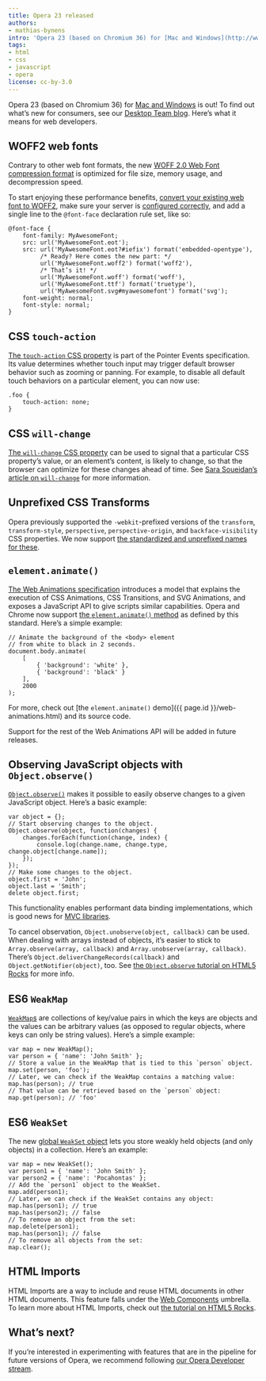 ```yaml
---
title: Opera 23 released
authors:
- mathias-bynens
intro: 'Opera 23 (based on Chromium 36) for [Mac and Windows](http://www.opera.com/computer) is out! To find out what’s new for consumers, see our [Desktop Team blog](http://blogs.opera.com/desktop/2014/07/heart-icon-opera-23-for-windows-and-mac/). Here’s what it means for web developers.'
tags:
- html
- css
- javascript
- opera
license: cc-by-3.0
---
```


Opera 23 (based on Chromium 36) for [Mac and Windows](http://www.opera.com/computer) is out! To find out what’s new for consumers, see our [Desktop Team blog](http://blogs.opera.com/desktop/2014/07/heart-icon-opera-23-for-windows-and-mac/). Here’s what it means for web developers.

## WOFF2 web fonts

Contrary to other web font formats, the new [WOFF 2.0 Web Font compression format](http://dev.w3.org/webfonts/WOFF2/spec/) is optimized for file size, memory usage, and decompression speed.

To start enjoying these performance benefits, [convert your existing web font to WOFF2](https://gist.github.com/sergejmueller/cf6b4f2133bcb3e2f64a#ttf-to-woff2-converting), make sure your server is [configured correctly](https://github.com/h5bp/server-configs-test/blob/005c3e35ec06e0426c6c5039e8aaac46bf2fd4f4/src/default_tests.js#L475-L481), and add a single line to the `@font-face` declaration rule set, like so:

	@font-face {
		font-family: MyAwesomeFont;
		src: url('MyAwesomeFont.eot');
		src: url('MyAwesomeFont.eot?#iefix') format('embedded-opentype'),
		     /* Ready? Here comes the new part: */
		     url('MyAwesomeFont.woff2') format('woff2'),
		     /* That’s it! */
		     url('MyAwesomeFont.woff') format('woff'),
		     url('MyAwesomeFont.ttf') format('truetype'),
		     url('MyAwesomeFont.svg#myawesomefont') format('svg');
		font-weight: normal;
		font-style: normal;
	}

## CSS `touch-action`

[The `touch-action` CSS property](https://dvcs.w3.org/hg/pointerevents/raw-file/tip/pointerEvents.html#the-touch-action-css-property) is part of the Pointer Events specification. Its value determines whether touch input may trigger default browser behavior such as zooming or panning. For example, to disable all default touch behaviors on a particular element, you can now use:

	.foo {
		touch-action: none;
	}

## CSS `will-change`

[The `will-change` CSS property](http://dev.w3.org/csswg/css-will-change/#will-change) can be used to signal that a particular CSS property’s value, or an element’s content, is likely to change, so that the browser can optimize for these changes ahead of time. See [Sara Soueidan’s article on `will-change`](http://dev.opera.com/articles/css-will-change-property/) for more information.

## Unprefixed CSS Transforms

Opera previously supported the `-webkit`-prefixed versions of the `transform`, `transform-style`, `perspective`, `perspective-origin`, and `backface-visibility` CSS properties. We now support [the standardized and unprefixed names for these](http://dev.w3.org/csswg/css-transforms/).

## `element.animate()`

[The Web Animations specification](http://dev.w3.org/fxtf/web-animations/) introduces a model that explains the execution of CSS Animations, CSS Transitions, and SVG Animations, and exposes a JavaScript API to give scripts similar capabilities. Opera and Chrome now support [the `element.animate()` method](http://dev.w3.org/fxtf/web-animations/#extensions-to-the-element-interface) as defined by this standard. Here’s a simple example:

	// Animate the background of the <body> element
	// from white to black in 2 seconds.
	document.body.animate(
		[
			{ 'background': 'white' },
			{ 'background': 'black' }
		],
		2000
	);

For more, check out [the `element.animate()` demo]({{ page.id }}/web-animations.html) and its source code.

Support for the rest of the Web Animations API will be added in future releases.

## Observing JavaScript objects with `Object.observe()`

[`Object.observe()`](http://wiki.ecmascript.org/doku.php?id=harmony:observe) makes it possible to easily observe changes to a given JavaScript object. Here’s a basic example:

	var object = {};
	// Start observing changes to the object.
	Object.observe(object, function(changes) {
		changes.forEach(function(change, index) {
			console.log(change.name, change.type, change.object[change.name]);
		});
	});
	// Make some changes to the object.
	object.first = 'John';
	object.last = 'Smith';
	delete object.first;

This functionality enables performant data binding implementations, which is good news for [MVC libraries](http://todomvc.com/).

To cancel observation, `Object.unobserve(object, callback)` can be used. When dealing with arrays instead of objects, it’s easier to stick to `Array.observe(array, callback)` and `Array.unobserve(array, callback)`. There’s `Object.deliverChangeRecords(callback)` and `Object.getNotifier(object)`, too. See [the `Object.observe` tutorial on HTML5 Rocks](http://www.html5rocks.com/en/tutorials/es7/observe/) for more info.

## ES6 `WeakMap`

[`WeakMap`s](https://people.mozilla.org/~jorendorff/es6-draft.html#sec-weakmap-objects) are collections of key/value pairs in which the keys are objects and the values can be arbitrary values (as opposed to regular objects, where keys can only be string values). Here’s a simple example:

	var map = new WeakMap();
	var person = { 'name': 'John Smith' };
	// Store a value in the WeakMap that is tied to this `person` object.
	map.set(person, 'foo');
	// Later, we can check if the WeakMap contains a matching value:
	map.has(person); // true
	// That value can be retrieved based on the `person` object:
	map.get(person); // 'foo'

## ES6 `WeakSet`

The new [global `WeakSet` object](https://people.mozilla.org/~jorendorff/es6-draft.html#sec-weakset-objects) lets you store weakly held objects (and only objects) in a collection. Here’s an example:

	var map = new WeakSet();
	var person1 = { 'name': 'John Smith' };
	var person2 = { 'name': 'Pocahontas' };
	// Add the `person1` object to the WeakSet.
	map.add(person1);
	// Later, we can check if the WeakSet contains any object:
	map.has(person1); // true
	map.has(person2); // false
	// To remove an object from the set:
	map.delete(person1);
	map.has(person1); // false
	// To remove all objects from the set:
	map.clear();

## HTML Imports

HTML Imports are a way to include and reuse HTML documents in other HTML documents. This feature falls under the [Web Components](http://webcomponents.org/) umbrella. To learn more about HTML Imports, check out [the tutorial on HTML5 Rocks](http://www.html5rocks.com/en/tutorials/webcomponents/imports/).

## What’s next?

If you’re interested in experimenting with features that are in the pipeline for future versions of Opera, we recommend following [our Opera Developer stream](http://www.opera.com/developer).
